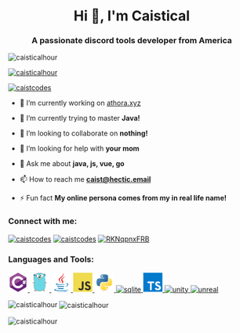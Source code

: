 <h1 align="center">Hi 👋, I'm Caistical</h1>
<h3 align="center">A passionate discord tools developer from America</h3>

<p align="left"> <img src="https://komarev.com/ghpvc/?username=caisticalhour&label=Profile%20views&color=0e75b6&style=flat" alt="caisticalhour" /> </p>

<p align="left"> <a href="https://github.com/ryo-ma/github-profile-trophy"><img src="https://github-profile-trophy.vercel.app/?username=caisticalhour" alt="caisticalhour" /></a> </p>

<p align="left"> <a href="https://twitter.com/caistcodes" target="blank"><img src="https://img.shields.io/twitter/follow/caistcodes?logo=twitter&style=for-the-badge" alt="caistcodes" /></a> </p>

- 🔭 I’m currently working on [athora.xyz](https://your.mom)

- 🌱 I’m currently trying to master **Java!**

- 👯 I’m looking to collaborate on **nothing!**

- 🤝 I’m looking for help with **your mom**

- 💬 Ask me about **java, js, vue, go**

- 📫 How to reach me **caist@hectic.email**

- ⚡ Fun fact **My online persona comes from my in real life name!**

<h3 align="left">Connect with me:</h3>
<p align="left">
<a href="https://twitter.com/caistcodes" target="blank"><img align="center" src="https://raw.githubusercontent.com/rahuldkjain/github-profile-readme-generator/neutral-icons/src/images/icons/Social/twitter.svg" alt="caistcodes" height="30" width="40" /></a>
<a href="https://www.youtube.com/c/caistcodes" target="blank"><img align="center" src="https://raw.githubusercontent.com/rahuldkjain/github-profile-readme-generator/neutral-icons/src/images/icons/Social/youtube.svg" alt="caistcodes" height="30" width="40" /></a>
<a href="https://discord.gg/RKNqpnxFRB" target="blank"><img align="center" src="https://raw.githubusercontent.com/rahuldkjain/github-profile-readme-generator/neutral-icons/src/images/icons/Social/discord.svg" alt="RKNqpnxFRB" height="30" width="40" /></a>
</p>

<h3 align="left">Languages and Tools:</h3>
<p align="left"> <a href="https://www.w3schools.com/cs/" target="_blank"> <img src="https://raw.githubusercontent.com/devicons/devicon/master/icons/csharp/csharp-original.svg" alt="csharp" width="40" height="40"/> </a> <a href="https://golang.org" target="_blank"> <img src="https://raw.githubusercontent.com/devicons/devicon/master/icons/go/go-original.svg" alt="go" width="40" height="40"/> </a> <a href="https://www.java.com" target="_blank"> <img src="https://raw.githubusercontent.com/devicons/devicon/master/icons/java/java-original.svg" alt="java" width="40" height="40"/> </a> <a href="https://developer.mozilla.org/en-US/docs/Web/JavaScript" target="_blank"> <img src="https://raw.githubusercontent.com/devicons/devicon/master/icons/javascript/javascript-original.svg" alt="javascript" width="40" height="40"/> </a> <a href="https://www.python.org" target="_blank"> <img src="https://raw.githubusercontent.com/devicons/devicon/master/icons/python/python-original.svg" alt="python" width="40" height="40"/> </a> <a href="https://www.sqlite.org/" target="_blank"> <img src="https://www.vectorlogo.zone/logos/sqlite/sqlite-icon.svg" alt="sqlite" width="40" height="40"/> </a> <a href="https://www.typescriptlang.org/" target="_blank"> <img src="https://raw.githubusercontent.com/devicons/devicon/master/icons/typescript/typescript-original.svg" alt="typescript" width="40" height="40"/> </a> <a href="https://unity.com/" target="_blank"> <img src="https://www.vectorlogo.zone/logos/unity3d/unity3d-icon.svg" alt="unity" width="40" height="40"/> </a> <a href="https://unrealengine.com/" target="_blank"> <img src="https://raw.githubusercontent.com/kenangundogan/fontisto/036b7eca71aab1bef8e6a0518f7329f13ed62f6b/icons/svg/brand/unreal-engine.svg" alt="unreal" width="40" height="40"/> </a> </p>

<p><img align="left" src="https://github-readme-stats.vercel.app/api/top-langs?username=caisticalhour&show_icons=true&locale=en&layout=compact" alt="caisticalhour" /></p>

<p>&nbsp;<img align="center" src="https://github-readme-stats.vercel.app/api?username=caisticalhour&show_icons=true&locale=en" alt="caisticalhour" /></p>

<p><img align="center" src="https://github-readme-streak-stats.herokuapp.com/?user=caisticalhour&" alt="caisticalhour" /></p>
